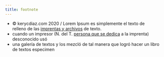 ```yaml
---
title: footnote
---
```


- © kerycdiaz.com 2020 / Lorem Ipsum es simplemente el texto de relleno de las [imprentas y archivos]() de texto.
- cuando un impresor (N. del T. [persona que se dedica]() a la imprenta) desconocido usó
- una galería de textos y los mezcló de tal manera que logró hacer un libro de textos especimen

